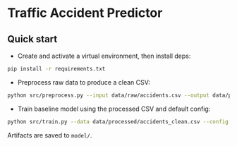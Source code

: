 # Traffic Accident Predictor

## Quick start

- Create and activate a virtual environment, then install deps:
```bash
pip install -r requirements.txt
```

- Preprocess raw data to produce a clean CSV:
```bash
python src/preprocess.py --input data/raw/accidents.csv --output data/processed/accidents_clean.csv
```

- Train baseline model using the processed CSV and default config:
```bash
python src/train.py --data data/processed/accidents_clean.csv --config config/config.yaml
```

Artifacts are saved to `model/`.
